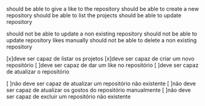 

should be able to give a like to the repository
should be able to create a new repository
should be able to list the projects
should be able to update repository

should not be able to update a non existing repository
should not be able to update repository likes manually
should not be able to delete a non existing repository

[x]deve ser capaz de listar os projetos
[x]deve ser capaz de criar um novo repositório
[ ]deve ser capaz de dar um like no repositório
[ ]deve ser capaz de atualizar o repositório

[ ]não deve ser capaz de atualizar um repositório não existente
[ ]não deve ser capaz de atualizar os gostos do repositório manualmente
[ ]não deve ser capaz de excluir um repositório não existente
